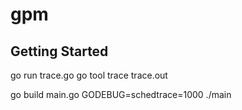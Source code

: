 # gpm

## Getting Started
go run trace.go
go tool trace trace.out 


go build main.go 
GODEBUG=schedtrace=1000 ./main 
<!-- 
SCHED：调试信息输出标志字符串，代表本行是goroutine调度器的输出；
0ms：即从程序启动到输出这行日志的时间；
gomaxprocs:P的数量，本例有2个P,因为默认的P的属性是和cpu核心数量默认一致，当然也可以通过GOMAXPROCS来设置；
idleprocs:处于idle状态的P的数量；通过gomaxprocs和idleprocs的差值，我们就可知道执行go代码的P的数量；
threads:os threads/M的数量，包含scheduler使用的m数量，加上runtime自用的类似sysmon这样的thread的数量；
spinningthreads:处于自旋状态的os thread数量；
idlethread:处于idle状态的os thread的数量；
runqueue=0:Scheduler全局队列中G的数量；
[0 0]:分别为2个P的local queue中的G的数量。 
-->
